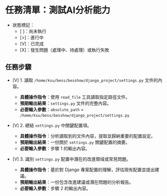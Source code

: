 # 任務清單：測試AI分析能力

- 狀態標記：
    - [ ]：尚未執行
    - [>]：進行中
    - [V]：已完成
    - [X]：發生問題（處理中、待處理）或執行失敗

## 任務步驟

- [V] 1. 讀取 `/home/ksu/bess/besshow/django_project/settings.py` 文件的內容。
    - **具體操作指令**：使用 `read_file` 工具讀取指定路徑文件。
    - **預期輸出結果**：`settings.py` 文件的完整內容。
    - **必要輸入參數**：`absolute_path` = `/home/ksu/bess/besshow/django_project/settings.py`

- [V] 2. 總結 `settings.py` 中關鍵配置項。
    - **具體操作指令**：分析讀取到的文件內容，提取並歸納重要的配置設定。
    - **預期輸出結果**：一份關於 `settings.py` 關鍵配置的摘要。
    - **必要輸入參數**：步驟 1 的輸出內容。

- [V] 3. 識別 `settings.py` 配置中潛在的改進領域或常見問題。
    - **具體操作指令**：基於對 Django 專案配置的理解，評估現有配置並提出建議。
    - **預期輸出結果**：一份包含改進建議或潛在問題的分析報告。
    - **必要輸入參數**：步驟 2 的輸出內容。
